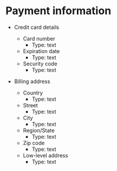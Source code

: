 # Payment information

- Credit card details
    - Card number
        - Type: text
    - Expiration date
        - Type: text
    - Security code
        - Type: text

- Billing address
    - Country
        -  Type: text
    - Street
        - Type: text
    - City
        - Type: text
    - Region/State
        - Type: text
    - Zip code
        - Type: text
    - Low-level address
        - Type: text